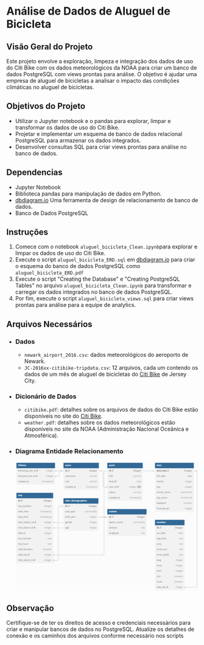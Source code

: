 # Análise de Dados de Aluguel de Bicicleta

## Visão Geral do Projeto
Este projeto envolve a exploração, limpeza e integração dos dados de uso do Citi Bike com os dados meteorológicos da NOAA para criar um banco de dados PostgreSQL com views prontas para análise. O objetivo é ajudar uma empresa de aluguel de bicicletas a analisar o impacto das condições climáticas no aluguel de bicicletas.

## Objetivos do Projeto
* Utilizar o Jupyter notebook e o pandas para explorar, limpar e transformar os dados de uso do Citi Bike.
* Projetar e implementar um esquema de banco de dados relacional PostgreSQL para armazenar os dados integrados.
* Desenvolver consultas SQL para criar views prontas para análise no banco de dados.

## Dependencias
* Jupyter Notebook
* Biblioteca pandas para manipulação de dados em Python.
* [dbdiagram.io](https://dbdiagram.io) Uma ferramenta de design de relacionamento de banco de dados.
* Banco de Dados PostgreSQL

## Instruções
1. Comece com o notebook `aluguel_bicicleta_Clean.ipynb`para explorar e limpar os dados de uso do Citi Bike.
2. Execute o script `aluguel_bicicleta_ERD.sql` em [dbdiagram.io](https://dbdiagram.io) para criar o esquema do banco de dados PostgreSQL como `aluguel_bicicleta_ERD.pdf`
3. Execute o script "Creating the Database" e "Creating PostgreSQL Tables" no arquivo `aluguel_bicicleta_Clean.ipynb` para transformar e carregar os dados integrados no banco de dados PostgreSQL.
4. Por fim, execute o script `aluguel_bicicleta_views.sql` para criar views prontas para análise para a equipe de analytics.

## Arquivos Necessários
* ### Dados
	* `newark_airport_2016.csv`: dados meteorológicos do aeroporto de Newark.
	* `JC-2016xx-citibike-tripdata.csv`: 12 arquivos, cada um contendo os dados de um mês de aluguel de bicicletas do [Citi Bike](https://citibikenyc.com/system-data) de Jersey City.

* ### Dicionário de Dados
	* `citibike.pdf`: detalhes sobre os arquivos de dados do Citi Bike estão disponíveis no site do [Citi Bike](https://citibikenyc.com/system-data).
	* `weather.pdf`: detalhes sobre os dados meteorológicos estão disponíveis no site da NOAA (Administração Nacional Oceânica e Atmosférica).

* ### Diagrama Entidade Relacionamento
  ![ERD](https://github.com/ramoncampos/analise-dados-aluguel-bicicleta/blob/main/ERD_bicicleta.png?raw=true)

## Observação
Certifique-se de ter os direitos de acesso e credenciais necessários para criar e manipular bancos de dados no PostgreSQL. Atualize os detalhes de conexão e os caminhos dos arquivos conforme necessário nos scripts
